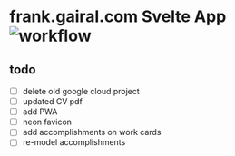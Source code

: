 # frank.gairal.com Svelte App ![workflow](https://github.com/gairal/frank-fo-svelte/actions/workflows/ci.yml/badge.svg)

## todo

- [ ] delete old google cloud project
- [ ] updated CV pdf
- [ ] add PWA
- [ ] neon favicon
- [ ] add accomplishments on work cards
- [ ] re-model accomplishments
